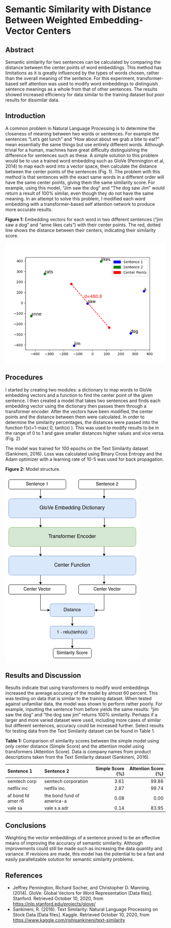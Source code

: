 # Semantic Similarity with Distance Between Weighted Embedding-Vector Centers

## Abstract
Semantic similarity for two sentences can be calculated by comparing the distance between the center points of word embeddings. This method has limitations as it is greatly influenced by the types of words chosen, rather than the overall meaning of the sentence. For this experiment, transformer-based self attention was used to modify word embeddings to distinguish sentence meanings as a whole from that of other sentences. The results showed increased efficiency for data similar to the training dataset but poor results for dissimilar data.

## Introduction
A common problem in Natural Language Processing is to determine the closeness of meaning between two words or sentences. For example the sentences “Let’s get lunch” and “How about about we grab a bite to eat?” mean essentially the same things but use entirely different words. Although trivial for a human, machines have great difficulty distinguishing the difference for sentences such as these. A simple solution to this problem would be to use a trained word embedding such as GloVe (Pennington et al, 2014) to map each word into a vector space, then calculate the distance between the center points of the sentences (Fig. 1). The problem with this method is that sentences with the exact same words in a different order will have the same center points, giving them the same similarity score. For example, using this model, “Jim saw the dog” and “The dog saw Jim” would return a result of 100% similar, even though they do not have the same meaning. In an attempt to solve this problem, I modified each word embedding with a transformer-based self attention network to produce more accurate results.

**Figure 1:** Embedding vectors for each word in two different sentences (“jim saw a dog” and “anne likes cats”) with their center points. The red, dotted line shows the distance between their centers, indicating their similarity score.

![Figure 1](analysis/tsne.png)

## Procedures
I started by creating two modules: a dictionary to map words to GloVe embedding vectors and a function to find the center point of the given sentence. I then created a model that takes two sentences and finds each embedding vector using the dictionary then passes them through a transformer encoder. After the vectors have been modified, the center points and the distance between them were calculated. In order to determine the similarity percentages, the distances were passed into the function f(x)=1-max( 0, tanh(x) ). This was used to modify results to be in the range of 0 to 1 and gave smaller distances higher values and vice versa. (Fig. 2)  

The model was trained for 100 epochs on the Text Similarity dataset (Sankineni, 2016). Loss was calculated using Binary Cross Entropy and the Adam optimizer with a learning rate of 10-5 was used for back propagation.

**Figure 2:** Model structure.

![Figure 2](doc/model_structure.png)

## Results and Discussion
Results indicate that using transformers to modify word embeddings increased the average accuracy of the model by almost 60 percent. This was testing on data that is similar to the training dataset. When tested against unfamiliar data, the model was shown to perform rather poorly. For example, inputting the sentence from before yields the same results: “jim saw the dog” and “the dog saw jim” returns 100% similarity. Perhaps if a larger and more varied dataset were used, including more cases of similar but different sentences, accuracy could be increased further. Select results for testing data from the Text Similarity dataset can be found in Table 1.

**Table 1:** Comparison of similarity scores between the simple model using only center distance (Simple Score) and the attention model using transformers (Attention Score). Data is company names from product descriptions taken from the Text Similarity dataset (Sankineni, 2016).

| Sentence 1         | Sentence 2                 | Simple Score (%) | Attention Score (%) |
| :----------------- | :------------------------- | ---------------: | ------------------: |
| semtech corp       | semtech corporation        |             3.61 |               99.86 |
| netflix inc        | netflix inc.               |             2.87 |               99.74 |
| af bond fd amer r6 | the bond fund of america-a |             0.08 |                0.00 |
| vale sa            | vale s a adr               |             0.14 |               83.95 |

## Conclusions
Weighting the vector embeddings of a sentence proved to be an effective means of improving the accuracy of semantic similarity. Although improvements could still be made such as increasing the data quantity and variance. If revisions are made, this model has the potential to be a fast and easily parallelizable solution for semantic similarity problems.

## References
- Jeffrey Pennington, Richard Socher, and Christopher D. Manning. (2014). GloVe: Global Vectors for Word Representation [Data files]. Stanford. Retrieved October 10, 2020, from https://nlp.stanford.edu/projects/glove/
- Sankineni, R. (2016). Text Similarity: Natural Language Processing on Stock Data [Data files]. Kaggle. Retrieved October 10, 2020, from https://www.kaggle.com/rishisankineni/text-similarity

